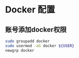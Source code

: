 # Docker 配置

## 账号添加docker权限
```bash
sudo groupadd docker
sudo usermod -aG docker ${USER}
newgrp docker
```